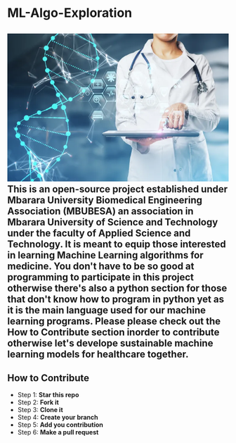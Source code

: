# ML-Algo-Exploration  

![img](ai.webp)
This is an open-source project established under Mbarara University Biomedical Engineering Association (MBUBESA) an association in Mbarara University of Science and Technology under the faculty of Applied Science and Technology.
It is meant to equip those interested in learning Machine Learning algorithms for medicine. You don't have to be so good at programming to participate in this project otherwise there's also a python section for those that don't know how to program in python yet as it is the main language used for our machine learning programs. Please <b>please</b> check out the <b>How to Contribute</b> section inorder to contribute otherwise let's develope sustainable machine learning models for healthcare together.
---

## How to Contribute

* Step 1: <b>Star this repo</b>  
* Step 2: <b>Fork it</b>
* Step 3: <b>Clone it</b>
* Step 4: <b>Create your branch</b>  
* Step 5: <b>Add you contribution</b>
* Step 6: <b>Make a pull request</b>
